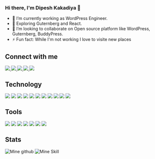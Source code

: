 
### Hi there, I'm Dipesh Kakadiya 👋 

- 🔭 I’m currently working as WordPress Engineer.
- 🌱 Exploring Guternberg and React.
- 👯 I’m looking to collaborate on Open source platform like WordPress, Guternberg, BuddyPress.
- ⚡ Fun fact: While I'm not working I love to visite new places

## Connect with me

<a href="mailto:dipesh.kakadiya111@gmail.com" target="_blank">
  <img src="https://img.shields.io/badge/Gmail-D14836?style=for-the-badge&logo=gmail&logoColor=white" />
</a>
<a href="https://twitter.com/dipskakadiya/" target="_blank">
  <img src="https://img.shields.io/badge/Twitter-1DA1F2?style=for-the-badge&logo=twitter&logoColor=white" />
</a>
<a href="https://www.linkedin.com/in/dipskakadiya/" target="_blank">
  <img src="https://img.shields.io/badge/LinkedIn-0077B5?style=for-the-badge&logo=linkedin&logoColor=white" />
</a>
<a href="https://profiles.wordpress.org/dipeshkakadiya/" target="_blank">
  <img src="https://img.shields.io/badge/Wordpress-00A0D2?style=for-the-badge&logo=wordpress&logoColor=white" />
</a>
<a href="https://devdips.wordpress.com/" target="_blank">
  <img src="https://img.shields.io/badge/Dips@WP-FEAA2D?style=for-the-badge&logo={LOGO-NAME}&logoColor=white" />
</a>

## Technology 
<img src="https://img.shields.io/badge/PHP-777BB4?style=for-the-badge&logo=php&logoColor=white" /> <img src="https://img.shields.io/badge/Wordpress-0073AA?style=for-the-badge&logo=wordpress&logoColor=white" />
<img src="https://img.shields.io/badge/Gutenberg-23282D?style=for-the-badge&logo=Gutenberg&logoColor=white" />
<img src="https://img.shields.io/badge/HTML-239120?style=for-the-badge&logo=html5&logoColor=white" />
<img src="https://img.shields.io/badge/CSS-239120?&style=for-the-badge&logo=css3&logoColor=white" />
<img src="https://img.shields.io/badge/JavaScript-F7DF1E?style=for-the-badge&logo=javascript&logoColor=black" />
<img src="https://img.shields.io/badge/MySQL-00000F?style=for-the-badge&logo=mysql&logoColor=white" />
<img src="https://img.shields.io/badge/Sass-CC6699?style=for-the-badge&logo=sass&logoColor=white" />
<img src="https://img.shields.io/badge/npm-CB3837?style=for-the-badge&logo=npm&logoColor=white" />
<img src="https://img.shields.io/badge/React-20232A?style=for-the-badge&logo=react&logoColor=61DAFB" />
<img src="https://img.shields.io/badge/Java-ED8B00?style=for-the-badge&logo=java&logoColor=white" />

## Tools 
<img src="https://img.shields.io/badge/phpstorm-FF318C?style=for-the-badge&logo=phpstorm&logoColor=white" /> <img src="https://img.shields.io/badge/Nginx-009639?style=for-the-badge&logo=nginx&logoColor=white" />
<img src="https://img.shields.io/badge/Git-F05032?style=for-the-badge&logo=git&logoColor=white" /> 
<img src="https://img.shields.io/badge/Linux-FCC624?style=for-the-badge&logo=linux&logoColor=black" />
<img src="https://img.shields.io/badge/Slack-E01E5A?style=for-the-badge&logo=Slack&logoColor=white" />
<img src="https://img.shields.io/badge/Jira-0747A6?style=for-the-badge&logo=Jira&logoColor=white" />
<img src="https://img.shields.io/badge/Postman-FF6C37?style=for-the-badge&logo=Postman&logoColor=white" />


## Stats

![Mine github](https://github-readme-stats.vercel.app/api?username=dipskakadiya&include_all_commits=true&count_private=true&show_icons=true&theme=vision-friendly-dark&layout=compact)
![Mine Skill](https://github-readme-stats.vercel.app/api/top-langs/?username=dipskakadiya&langs_count=4&theme=vision-friendly-dark&layout=compact)
